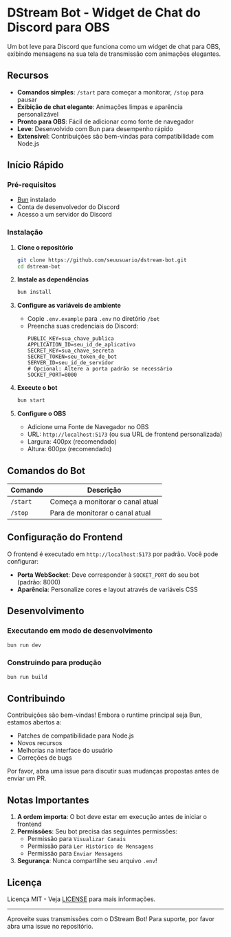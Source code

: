 # DStream Bot - Widget de Chat do Discord para OBS

Um bot leve para Discord que funciona como um widget de chat para OBS, exibindo mensagens na sua tela de transmissão com animações elegantes.

## Recursos
- **Comandos simples**: `/start` para começar a monitorar, `/stop` para pausar
- **Exibição de chat elegante**: Animações limpas e aparência personalizável
- **Pronto para OBS**: Fácil de adicionar como fonte de navegador
- **Leve**: Desenvolvido com Bun para desempenho rápido
- **Extensível**: Contribuições são bem-vindas para compatibilidade com Node.js

## Início Rápido

### Pré-requisitos
- [Bun](https://bun.sh/) instalado
- Conta de desenvolvedor do Discord
- Acesso a um servidor do Discord

### Instalação
1. **Clone o repositório**
   ```bash
   git clone https://github.com/seuusuario/dstream-bot.git
   cd dstream-bot
   ```

2. **Instale as dependências**
   ```bash
   bun install
   ```

3. **Configure as variáveis de ambiente**
   - Copie `.env.example` para `.env` no diretório `/bot`
   - Preencha suas credenciais do Discord:
     ```env
     PUBLIC_KEY=sua_chave_publica
     APPLICATION_ID=seu_id_de_aplicativo
     SECRET_KEY=sua_chave_secreta
     SECRET_TOKEN=seu_token_de_bot
     SERVER_ID=seu_id_de_servidor
     # Opcional: Altere a porta padrão se necessário
     SOCKET_PORT=8000
     ```

4. **Execute o bot**
   ```bash
   bun start
   ```

5. **Configure o OBS**
   - Adicione uma Fonte de Navegador no OBS
   - URL: `http://localhost:5173` (ou sua URL de frontend personalizada)
   - Largura: 400px (recomendado)
   - Altura: 600px (recomendado)

## Comandos do Bot

| Comando  | Descrição                                |
|----------|------------------------------------------|
| `/start` | Começa a monitorar o canal atual         |
| `/stop`  | Para de monitorar o canal atual          |

## Configuração do Frontend

O frontend é executado em `http://localhost:5173` por padrão. Você pode configurar:
- **Porta WebSocket**: Deve corresponder à `SOCKET_PORT` do seu bot (padrão: 8000)
- **Aparência**: Personalize cores e layout através de variáveis CSS

## Desenvolvimento

### Executando em modo de desenvolvimento
```bash
bun run dev
```

### Construindo para produção
```bash
bun run build
```

## Contribuindo

Contribuições são bem-vindas! Embora o runtime principal seja Bun, estamos abertos a:
- Patches de compatibilidade para Node.js
- Novos recursos
- Melhorias na interface do usuário
- Correções de bugs

Por favor, abra uma issue para discutir suas mudanças propostas antes de enviar um PR.

## Notas Importantes

1. **A ordem importa**: O bot deve estar em execução antes de iniciar o frontend
2. **Permissões**: Seu bot precisa das seguintes permissões:
   - Permissão para `Visualizar Canais`
   - Permissão para `Ler Histórico de Mensagens`
   - Permissão para `Enviar Mensagens`
3. **Segurança**: Nunca compartilhe seu arquivo `.env`!

## Licença

Licença MIT - Veja [LICENSE](LICENSE) para mais informações.

---

Aproveite suas transmissões com o DStream Bot! Para suporte, por favor abra uma issue no repositório.

